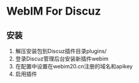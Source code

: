 WebIM For Discuz
=================================

安装
---------------------------------

1. 解压安装包到Discuz插件目录plugins/
2. 登录Discuz管理后台安装新插件webim
3. 在配置中设置在webim20.cn注册的域名和apikey
4. 启用插件
